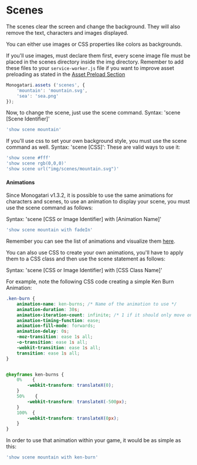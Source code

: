 # Scenes

The scenes clear the screen and change the background. They will also remove the text, characters and images displayed.

You can either use images or CSS properties like colors as backgrounds.

If you'll use images, must declare them first, every scene image file must be placed in the scenes directory inside the img directory. Remember to add these files to your `service-worker.js` file if you want to improve asset preloading as stated in the [Asset Preload Section](https://monogatari.io/documentation/configuration/asset-preload/)

```javascript
Monogatari.assets ('scenes', {
    'mountain': 'mountain.svg',
    'sea': 'sea.png'
});
```

Now, to change the scene, just use the scene command. Syntax: 'scene \[Scene Identifier\]'

```javascript
'show scene mountain'
```

If you'll use css to set your own background style, you must use the scene command as well. Syntax: 'scene \[CSS\]': These are valid ways to use it:

```javascript
'show scene #fff'
'show scene rgb(0,0,0)'
'show scene url("img/scenes/mountain.svg")'
```

#### Animations

Since Monogatari v1.3.2, it is possible to use the same animations for characters and scenes, to use an animation to display your scene, you must use the scene command as follows:

Syntax: 'scene \[CSS or Image Identifier\] with \[Animation Name\]'

```javascript
'show scene mountain with fadeIn'
```

Remember you can see the list of animations and visualize them [here](https://daneden.github.io/animate.css/).

You can also use CSS to create your own animations, you'll have to apply them to a CSS class and then use the scene statement as follows:

Syntax: 'scene \[CSS or Image Identifier\] with \[CSS Class Name\]'

For example, note the following CSS code creating a simple Ken Burn Animation:

```css
.ken-burn {
    animation-name: ken-burns; /* Name of the animation to use */
    animation-duration: 30s;
    animation-iteration-count: infinite; /* 1 if it should only move once */
    animation-timing-function: ease;
    animation-fill-mode: forwards;
    animation-delay: 0s;
    -moz-transition: ease 1s all;
    -o-transition: ease 1s all;
    -webkit-transition: ease 1s all;
    transition: ease 1s all;
}


@keyframes ken-burns {
    0%    { 
        -webkit-transform: translateX(0); 
    }
    50%    {
        -webkit-transform: translateX(-500px);
    }
    100%  {
        -webkit-transform: translateX(0px); 
    }
}
```

In order to use that animation within your game, it would be as simple as this:

```javascript
'show scene mountain with ken-burn'
```

